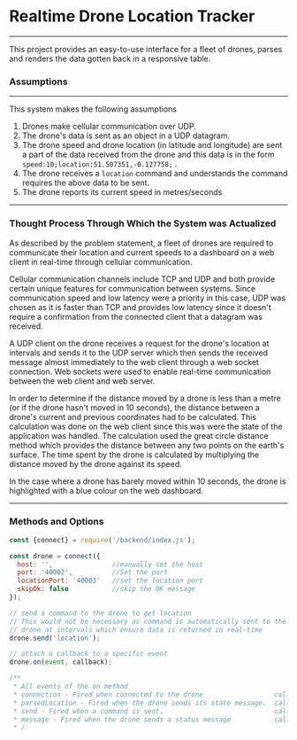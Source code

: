 # Realtime Drone Location Tracker
---

This project provides an easy-to-use interface for a fleet of drones, parses and renders the data gotten back in a responsive table.

### Assumptions
---
This system makes the following assumptions

1. Drones make cellular communication over UDP.
2. The drone's data is sent as an object in a UDP datagram.
3. The drone speed and drone location (in latitude and longitude) are sent a part of the data received from the drone and this 
   data is in the form `speed:10;location:51.507351,-0.127758;` .
4. The drone receives a `location` command and understands the command requires the above data to be sent.
5. The drone reports its current speed in metres/seconds

---

### Thought Process Through Which the System was Actualized

As described by the problem statement, a fleet of drones are required to communicate their location and current speeds to a dashboard on a web client in real-time through cellular communication.

 Cellular communication channels include TCP and UDP and both provide certain unique features for communication between systems. Since communication speed and low latency were a priority in this case, UDP was chosen as it is faster than TCP and provides low latency since it doesn't require a confirmation from the connected client that a datagram was received.

 A UDP client on the drone receives a request for the drone's location at intervals and sends it to the UDP server which then sends the received message almost immediately to the web client through a web socket connection. Web sockets were used to enable real-time communication between the web client and web server.

 In order to determine if the distance moved by a drone is less than a metre (or if the drone hasn't moved in 10 seconds), the distance between a drone's current and previous coordinates had to be calculated. This calculation was done on the web client since this was were the state of the application was handled. The calculation used the great circle distance method which provides the distance between any two points on the earth's surface. The time spent by the drone is calculated by multiplying the distance moved by the drone against its speed.

In the case where a drone has barely moved within 10 seconds, the drone is highlighted with a blue colour on the web dashboard.

---

### Methods and Options

```js
const {connect} = require('/backend/index.js');

const drone = connect({
  host: '',               //manually set the host
  port: '40002',          //Set the port
  locationPort: '40003'   //set the location port
  skipOk: false           //skip the OK message
});

// send a command to the drone to get location
// This would not be necessary as command is automatically sent to the 
// drone at intervals which ensure data is returned in real-time
drone.send('location');

// attach a callback to a specific event
drone.on(event, callback);

/**
 * All events of the on method
 * connection - Fired when connected to the drone                  callback()
 * parsedLocation - Fired when the drone sends its state message.  callback(locationObject, webSocketConnection)
 * send - Fired when a command is sent.                            callback(error, messageLength)
 * message - Fired when the drone sends a status message           callback(message, udpConnection)
 * /

```
